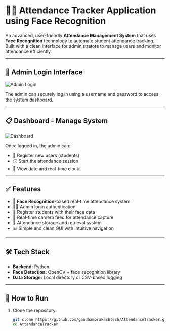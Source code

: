 # 🧑‍💼 Attendance Tracker Application using Face Recognition

An advanced, user-friendly **Attendance Management System** that uses **Face Recognition** technology to automate student attendance tracking. Built with a clean interface for administrators to manage users and monitor attendance efficiently.

---

## 🔐 Admin Login Interface

![Admin Login](./7d0241a3-72ba-4db0-afe4-21af85130b3d.png)

The admin can securely log in using a username and password to access the system dashboard.

---

## 📋 Dashboard - Manage System

![Dashboard](./e6ce5e44-6436-4df4-9197-e63dcaffea86.png)

Once logged in, the admin can:
- 👤 Register new users (students)
- 🕒 Start the attendance session
- 📅 View date and real-time clock

---

## ✅ Features

- 🎯 **Face Recognition**-based real-time attendance system
- 🧑‍💻 Admin login authentication
- 👥 Register students with their face data
- 📸 Real-time camera feed for attendance capture
- 📂 Attendance storage and retrieval system
- 📊 Simple and clean GUI with intuitive navigation

---

## 🛠️ Tech Stack

- **Backend:** Python
- **Face Detection:** OpenCV + face_recognition library
- **Data Storage:** Local directory or CSV-based logging

---

## 🚀 How to Run

1. Clone the repository:
   ```bash
   git clone https://github.com/gandhamprakashtech/AttendanceTracker.git
   cd AttendanceTracker
